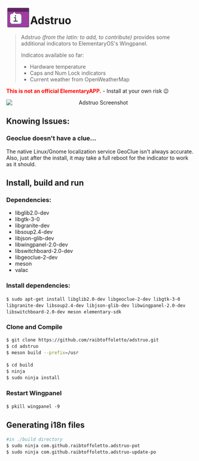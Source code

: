 <!--
* Copyright (c) 2019 Raí B. Toffoletto (https://toffoletto.me)
*
* This program is free software; you can redistribute it and/or
* modify it under the terms of the GNU General Public
* License as published by the Free Software Foundation; either
* version 2 of the License, or (at your option) any later version.
*
* This program is distributed in the hope that it will be useful,
* but WITHOUT ANY WARRANTY; without even the implied warranty of
* MERCHANTABILITY or FITNESS FOR A PARTICULAR PURPOSE.  See the GNU
* General Public License for more details.
*
* You should have received a copy of the GNU General Public
* License along with this program; if not, write to the
* Free Software Foundation, Inc., 51 Franklin Street, Fifth Floor,
* Boston, MA 02110-1301 USA
*
* Authored by: Raí B. Toffoletto <rai@toffoletto.me>
-->
<p align="center">
  <img align="left" width="64" height="64" src="data/icons/com.github.raibtoffoletto.adstruo.svg" />
  <h1 class="rich-diff-level-zero">Adstruo</h1>
</p>

> Adstruo *(from the latin: to add, to contribute)* provides some additional indicators to
> ElementaryOS's Wingpanel.
> 
> Indicatos available so far:
> + Hardware temperature
> + Caps and Num Lock indicators
> + Current weather from OpenWeatherMap

<p><b><span style="color:red">This is not an official ElementaryAPP.</span></b> - Install at your own risk 😉️</p>

<p align="center">
  <img src="https://github.com/raibtoffoletto/adstruo/raw/master/data/com.github.raibtoffoletto.adstruo.screenshot.png"
  alt="Adstruo Screenshot" style="display:block; margin-left: auto; margin-right: auto;" />
</p>

## Knowing Issues:
### Geoclue doesn't have a clue...
The native Linux/Gnome localization service GeoClue isn't always accurate. Also, just after the install, it may take a full reboot for the indicator to work as it should.

## Install, build and run
### Dependencies:
 - libglib2.0-dev
 - libgtk-3-0
 - libgranite-dev
 - libsoup2.4-dev
 - libjson-glib-dev
 - libwingpanel-2.0-dev
 - libswitchboard-2.0-dev
 - libgeoclue-2-dev
 - meson
 - valac

### Install dependencies:
`$ sudo apt-get install libglib2.0-dev libgeoclue-2-dev libgtk-3-0 libgranite-dev libsoup2.4-dev libjson-glib-dev libwingpanel-2.0-dev libswitchboard-2.0-dev meson elementary-sdk`

### Clone and Compile
```bash
$ git clone https://github.com/raibtoffoletto/adstruo.git
$ cd adstruo
$ meson build --prefix=/usr

$ cd build
$ ninja
$ sudo ninja install
```
### Restart Wingpanel
`$ pkill wingpanel -9`


## Generating i18n files
```bash
#in ./build directory
$ sudo ninja com.github.raibtoffoletto.adstruo-pot
$ sudo ninja com.github.raibtoffoletto.adstruo-update-po
```
